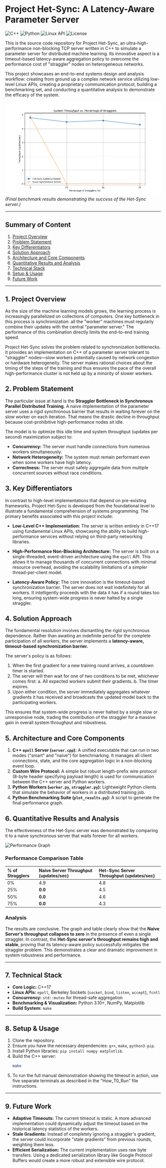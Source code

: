 # Project Het-Sync: A Latency-Aware Parameter Server

![C++](https://img.shields.io/badge/C%2B%2B-17-blue)
![Python](https://img.shields.io/badge/Python-3.10%2B-blue)
![Linux API](https://img.shields.io/badge/Linux%20API-epoll%2C%20sockets-brightgreen)
![License](https://img.shields.io/badge/License-MIT-green)

This is the source code repository for Project Het-Sync, an ultra-high-performance non-blocking TCP server written in C++ to simulate a parameter server for distributed machine learning. Its innovative aspect is a timeout-based latency-aware aggregation policy to overcome the performance cost of "straggler" nodes on heterogeneous networks.

This project showcases an end-to-end systems design and analysis workflow: creating from ground up a complex network service utilizing low-level Linux APIs, creating a proprietary communication protocol, building a benchmarking set, and conducting a quantitative analysis to demonstrate the efficacy of the system.

![Performance Graph](Performance_Graph.png)
_(Final benchmark results demonstrating the success of the Het-Sync server.)_

---

## Summary of Content

1. [Project Overview](#1-project-overview)
2. [Problem Statement](#2-problem-statement)
3. [Key Differentiators](#3-key-differentiators)
4. [Solution Approach](#4-solution-approach)
5. [Architecture and Core Components](#5-architecture-and-core-components)
6. [Quantitative Results and Analysis](#6-quantitative-results-and-analysis)
7. [Technical Stack](#7-technical-stack)
8. [Setup & Usage](#8-setup--usage)
9. [Future Work](#9-future-work)

---

## 1. Project Overview

As the size of the machine learning models grows, the learning process is increasingly parallelized on collections of computers. One key bottleneck in this process is synchronization: all the "worker" machines must regularly combine their updates with the central "parameter server." The performance of this combination directly limits the end-to-end training speed.

Project Het-Sync solves the problem related to synchronization bottlenecks. It provides an implementation on C++ of a parameter server tolerant to "straggler" nodes—slow workers potentially caused by network congestion or hardware heterogeneity. The server makes rational choices about the timing of the steps of the training and thus ensures the pace of the overall high-performance cluster is not held up by a minority of slower workers.

## 2. Problem Statement

The particular issue at hand is the **Straggler Bottleneck in Synchronous Parallel Distributed Training**. A naive implementation of the parameter server uses a rigid synchronous barrier that results in waiting forever on the slow worker on each iteration. That means the drastic decline in throughput because cost-prohibitive high-performance nodes sit idle.

The model is to optimize this idle time and system throughput (updates per second) maximization subject to:

- **Concurrency:** The server must handle connections from numerous workers simultaneously.
- **Network Heterogeneity:** The system must remain performant even when some workers have high latency.
- **Correctness:** The server must safely aggregate data from multiple concurrent sources without race conditions.

## 3. Key Differentiators

In contrast to high-level implementations that depend on pre-existing frameworks, Project Het-Sync is developed from the foundational level to illustrate a fundamental comprehension of systems programming. The primary benefits associated with this project include:

- **Low-Level C++ Implementation:** The server is written entirely in C++17 using fundamental Linux APIs, showcasing the ability to build high-performance services without relying on third-party networking libraries.

- **High-Performance Non-Blocking Architecture:** The server is built on a single-threaded, event-driven architecture using the `epoll` API. This allows it to manage thousands of concurrent connections with minimal resource overhead, avoiding the scalability limitations of a simpler thread-per-client model.

- **Latency-Aware Policy:** The core innovation is the timeout-based synchronization barrier. The server does not wait indefinitely for all workers. It intelligently proceeds with the data it has if a round takes too long, ensuring system-wide progress is never halted by a single straggler.

## 4. Solution Approach

The fundamental resolution involves dismantling the rigid synchronous dependence. Rather than awaiting an indefinite period for the complete participation of all workers, the server implements a **latency-aware, timeout-based synchronization barrier.**

The server's policy is as follows:

1.  When the first gradient for a new training round arrives, a countdown timer is started.
2.  The server will then wait for one of two conditions to be met, whichever comes first:
    a. All expected workers submit their gradients.
    b. The timer expires.
3.  Upon either condition, the server immediately aggregates whatever gradients it has received and broadcasts the updated model back to the participating workers.

This ensures that system-wide progress is never halted by a single slow or unresponsive node, trading the contribution of the straggler for a massive gain in overall system throughput and robustness.

## 5. Architecture and Core Components

1.  **C++ `epoll` Server (`server.cpp`):** A unified executable that can run in two modes ("smart" and "naive") for benchmarking. It manages all client connections, state, and the core aggregation logic in a non-blocking event loop.
2.  **Custom Wire Protocol:** A simple but robust length-prefix wire protocol (8-byte header specifying payload length) is used for communication between the C++ server and Python workers.
3.  **Python Workers (`worker.py`, `straggler.py`):** Lightweight Python clients that simulate the behavior of workers in a distributed training job.
4.  **Python Benchmarking Suite (`plot_results.py`):** A script to generate the final performance graph.

## 6. Quantitative Results and Analysis

The effectiveness of the Het-Sync server was demonstrated by comparing it to a naive synchronous server that waits forever for all workers.

![Performance Graph](finalResults.png)

### Performance Comparison Table

| % of Stragglers | Naive Server Throughput (updates/sec) | Het-Sync Server Throughput (updates/sec) |
| :-------------- | :------------------------------------ | :--------------------------------------- |
| 0%              | 4.9                                   | 4.8                                      |
| 25%             | **0.0**                               | 4.5                                      |
| 50%             | **0.0**                               | 4.6                                      |
| 75%             | **0.0**                               | 4.3                                      |

### Analysis

The results are conclusive. The graph and table clearly show that the **Naive Server's throughput collapses to zero** in the presence of even a single straggler. In contrast, the **Het-Sync server's throughput remains high and stable**, proving that its latency-aware policy successfully mitigates the straggler problem. This demonstrates a clear and dramatic improvement in system robustness and performance.

---

## 7. Technical Stack

- **Core Logic:** C++17
- **Linux APIs:** `epoll`, Berkeley Sockets (`socket`, `bind`, `listen`, `accept`), `fcntl`
- **Concurrency:** `std::mutex` for thread-safe aggregation
- **Benchmarking & Visualization:** Python 3.10+, NumPy, Matplotlib
- **Build System:** `make`

---

## 8. Setup & Usage

1.  Clone the repository.
2.  Ensure you have the necessary dependencies: `g++`, `make`, `python3-pip`.
3.  Install Python libraries: `pip install numpy matplotlib`.
4.  Build the C++ server:
    ```bash
    make
    ```
5.  To run the full manual demonstration showing the timeout in action, use five separate terminals as described in the "How_T0_Run" file instructions.

---

## 9. Future Work

- **Adaptive Timeouts:** The current timeout is static. A more advanced implementation could dynamically adjust the timeout based on the historical latency statistics of the workers.
- **Stale Gradients:** Instead of completely ignoring a straggler's gradient, the server could incorporate "stale gradients" from previous rounds, weighting them less.
- **Efficient Serialization:** The current implementation uses raw byte transfers. Using a dedicated serialization library like Google Protocol Buffers would create a more robust and extensible wire protocol.
